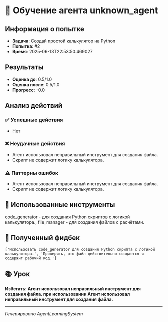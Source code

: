 # 🧠 Обучение агента unknown_agent

## Информация о попытке
- **Задача**: Создай простой калькулятор на Python
- **Попытка**: #2
- **Время**: 2025-06-13T22:53:50.469027

## Результаты
- **Оценка до**: 0.5/1.0
- **Оценка после**: 0.5/1.0
- **Прогресс**: -0.0

## Анализ действий

### ✅ Успешные действия
- Нет

### ❌ Неудачные действия
- Агент использовал неправильный инструмент для создания файла.
- Скрипт не содержит логику калькулятора.

### ⚠️ Паттерны ошибок
- Агент использовал неправильный инструмент для создания файла.
- Скрипт не содержит логику калькулятора.

## 🔧 Использованные инструменты
code_generator - для создания Python скриптов с логикой калькулятора., file_manager - для создания файлов с расчётами.

## 📝 Полученный фидбек
```
['Использовать code_generator для создания Python скрипта с логикой калькулятора.', 'Проверить, что файл действительно создается и содержит рабочий код.']
```

## 📚 Урок
**Избегать: Агент использовал неправильный инструмент для создания файла. при использовании Агент использовал неправильный инструмент для создания файла.**

---
*Генерировано AgentLearningSystem*
